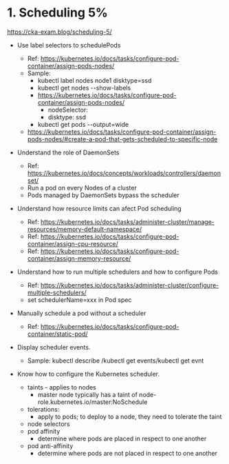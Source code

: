 # 1. Scheduling 5%
https://cka-exam.blog/scheduling-5/


* Use label selectors to schedulePods
  * Ref: https://kubernetes.io/docs/tasks/configure-pod-container/assign-pods-nodes/
  * Sample: 
    *  kubectl label nodes node1 disktype=ssd
    *  kubectl get nodes --show-labels
    *  https://kubernetes.io/docs/tasks/configure-pod-container/assign-pods-nodes/
        * nodeSelector:
        * disktype: ssd
    *  kubectl get pods --output=wide
  * https://kubernetes.io/docs/tasks/configure-pod-container/assign-pods-nodes/#create-a-pod-that-gets-scheduled-to-specific-node
  
* Understand the role of DaemonSets
  * Ref: https://kubernetes.io/docs/concepts/workloads/controllers/daemonset/
  * Run a pod on every Nodes of a cluster
  * Pods managed by DaemonSets bypass the scheduler

* Understand how resource limits can afect Pod scheduling
  * Ref: https://kubernetes.io/docs/tasks/administer-cluster/manage-resources/memory-default-namespace/
  * Ref: https://kubernetes.io/docs/tasks/configure-pod-container/assign-cpu-resource/
  * Ref: https://kubernetes.io/docs/tasks/configure-pod-container/assign-memory-resource/

* Understand how to run multiple schedulers and how to configure Pods
  * Ref: https://kubernetes.io/docs/tasks/administer-cluster/configure-multiple-schedulers/
  * set schedulerName=xxx in Pod spec

* Manually schedule a pod without a scheduler
  * Ref: https://kubernetes.io/docs/tasks/configure-pod-container/static-pod/

* Display scheduler events.
  * Sample: kubectl describe /kubectl get events/kubectl get evnt

* Know how to configure the Kubernetes scheduler.
  * taints - applies to nodes
    * master node typically has a taint of node-role.kubernetes.io/master:NoSchedule
  * tolerations:
    * apply to pods; to deploy to a node, they need to tolerate the taint
  * node selectors
  * pod affinity
    *  determine where pods are placed in respect to one another
  * pod anti-affinity
    *  determine where pods are not placed in respect to one another

 